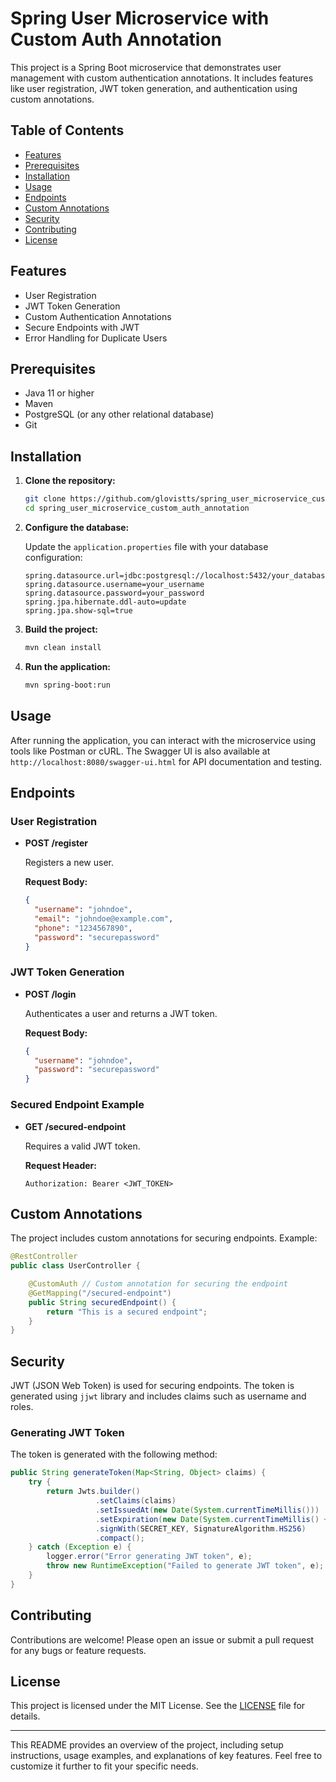 
# Spring User Microservice with Custom Auth Annotation

This project is a Spring Boot microservice that demonstrates user management with custom authentication annotations. It includes features like user registration, JWT token generation, and authentication using custom annotations.

## Table of Contents

- [Features](#features)
- [Prerequisites](#prerequisites)
- [Installation](#installation)
- [Usage](#usage)
- [Endpoints](#endpoints)
- [Custom Annotations](#custom-annotations)
- [Security](#security)
- [Contributing](#contributing)
- [License](#license)

## Features

- User Registration
- JWT Token Generation
- Custom Authentication Annotations
- Secure Endpoints with JWT
- Error Handling for Duplicate Users

## Prerequisites

- Java 11 or higher
- Maven
- PostgreSQL (or any other relational database)
- Git

## Installation

1. **Clone the repository:**

    ```bash
    git clone https://github.com/glovistts/spring_user_microservice_custom_auth_annotation.git
    cd spring_user_microservice_custom_auth_annotation
    ```

2. **Configure the database:**

    Update the `application.properties` file with your database configuration:

    ```properties
    spring.datasource.url=jdbc:postgresql://localhost:5432/your_database
    spring.datasource.username=your_username
    spring.datasource.password=your_password
    spring.jpa.hibernate.ddl-auto=update
    spring.jpa.show-sql=true
    ```

3. **Build the project:**

    ```bash
    mvn clean install
    ```

4. **Run the application:**

    ```bash
    mvn spring-boot:run
    ```

## Usage

After running the application, you can interact with the microservice using tools like Postman or cURL. The Swagger UI is also available at `http://localhost:8080/swagger-ui.html` for API documentation and testing.

## Endpoints

### User Registration

- **POST /register**

  Registers a new user.

  **Request Body:**
  ```json
  {
    "username": "johndoe",
    "email": "johndoe@example.com",
    "phone": "1234567890",
    "password": "securepassword"
  }
  ```

### JWT Token Generation

- **POST /login**

  Authenticates a user and returns a JWT token.

  **Request Body:**
  ```json
  {
    "username": "johndoe",
    "password": "securepassword"
  }
  ```

### Secured Endpoint Example

- **GET /secured-endpoint**

  Requires a valid JWT token.

  **Request Header:**
  ```
  Authorization: Bearer <JWT_TOKEN>
  ```

## Custom Annotations

The project includes custom annotations for securing endpoints. Example:

```java
@RestController
public class UserController {

    @CustomAuth // Custom annotation for securing the endpoint
    @GetMapping("/secured-endpoint")
    public String securedEndpoint() {
        return "This is a secured endpoint";
    }
}
```

## Security

JWT (JSON Web Token) is used for securing endpoints. The token is generated using `jjwt` library and includes claims such as username and roles.

### Generating JWT Token

The token is generated with the following method:

```java
public String generateToken(Map<String, Object> claims) {
    try {
        return Jwts.builder()
                   .setClaims(claims)
                   .setIssuedAt(new Date(System.currentTimeMillis()))
                   .setExpiration(new Date(System.currentTimeMillis() + EXPIRATION_TIME))
                   .signWith(SECRET_KEY, SignatureAlgorithm.HS256)
                   .compact();
    } catch (Exception e) {
        logger.error("Error generating JWT token", e);
        throw new RuntimeException("Failed to generate JWT token", e);
    }
}
```

## Contributing

Contributions are welcome! Please open an issue or submit a pull request for any bugs or feature requests.

## License

This project is licensed under the MIT License. See the [LICENSE](LICENSE) file for details.

---

This README provides an overview of the project, including setup instructions, usage examples, and explanations of key features. Feel free to customize it further to fit your specific needs.
